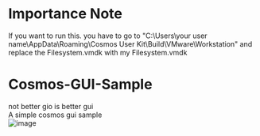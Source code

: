 # Importance Note
If you want to run this. you have to go to "C:\Users\your user name\AppData\Roaming\Cosmos User Kit\Build\VMware\Workstation" and replace the Filesystem.vmdk with my Filesystem.vmdk

# Cosmos-GUI-Sample
not better gio is better gui  
A simple cosmos gui sample  
![image](https://github.com/nifanfa/Cosmos-GUI-Sample/blob/master/4.gif)
